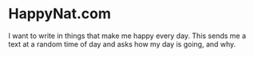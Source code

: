 # HappyNat.com

I want to write in things that make me happy every day. This sends me a text at a random time of day and asks how my day is going, and why.
